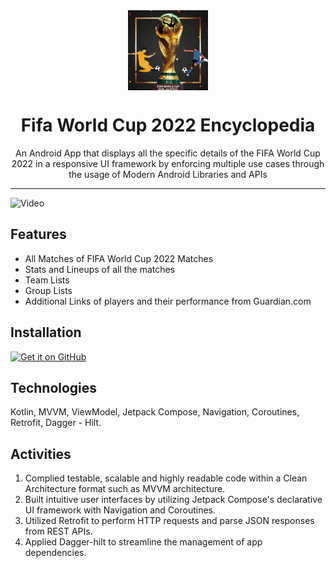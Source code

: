 <div align="center">
    <img src="./app/src/main/ic_launcher-playstore.png" width="128" height="128" style="display: block; margin: 0 auto"/>
    <h1>Fifa World Cup 2022 Encyclopedia</h1>
    <p>An Android App that displays all the specific details of the FIFA World Cup 2022 in a responsive UI framework by enforcing multiple use cases through the usage of Modern Android Libraries and APIs</p>
</div>

---

![Video](https://github.com/mufratkarim/FIFA-World-Cup-2022-Encyclopedia/blob/main/fifa_app_demo.gif)

## Features

- All Matches of FIFA World Cup 2022 Matches
- Stats and Lineups of all the matches
- Team Lists
- Group Lists
- Additional Links of players and their performance from Guardian.com

## Installation

[<img src="https://github.com/machiav3lli/oandbackupx/blob/034b226cea5c1b30eb4f6a6f313e4dadcbb0ece4/badge_github.png"
    alt="Get it on GitHub"
    height="80">](https://github.com/mufratkarim/FIFA-World-Cup-2022-Encyclopedia/blob/main/apk/fifa2022v1.apk)

## Technologies

Kotlin, MVVM, ViewModel, Jetpack Compose, Navigation, Coroutines, Retrofit, Dagger - Hilt.

## Activities 

1. Complied testable, scalable and highly readable code within a Clean Architecture format such as MVVM architecture.
2. Built intuitive user interfaces by utilizing Jetpack Compose's declarative UI framework with Navigation and Coroutines.
3. Utilized Retrofit to perform HTTP requests and parse JSON responses from REST APIs.
4. Applied Dagger-hilt to streamline the management of app dependencies.
